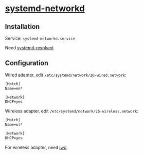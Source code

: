# [systemd-networkd](https://wiki.archlinux.org/index.php/systemd-networkd)

## Installation

Service: `systemd-networkd.service`

Need [systemd-resolved](Applications/System/systemd-resolved.md).

## Configuration

Wired adapter, edit `/etc/systemd/network/20-wired.network`:

```txt
[Match]
Name=en*

[Network]
DHCP=yes
```

Wireless adapter, edit `/etc/systemd/network/25-wireless.network`:

```txt
[Match]
Name=wl*

[Network]
DHCP=yes
```

For wireless adapter, need [iwd](Applications/System/iwd.md).
